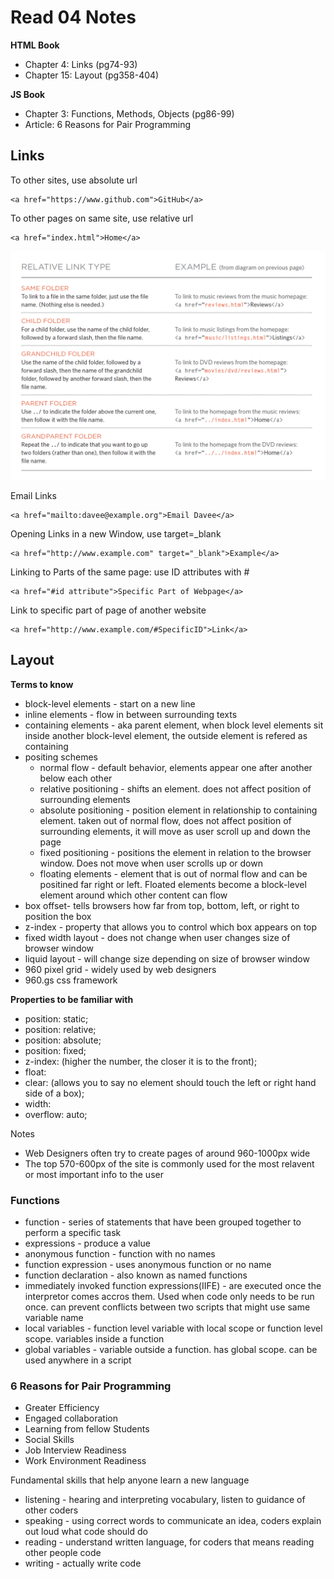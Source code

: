 # Read 04 Notes

**HTML Book**
- Chapter 4: Links (pg74-93)
- Chapter 15: Layout (pg358-404)

**JS Book**
- Chapter 3: Functions, Methods, Objects (pg86-99)
- Article: 6 Reasons for Pair Programming


## Links

To other sites, use absolute url
```
<a href="https://www.github.com">GitHub</a>
```

To other pages on same site, use relative url
```
<a href="index.html">Home</a>
```

![Relative Links](/images/relativeLinks.png)

Email Links
```
<a href="mailto:davee@example.org">Email Davee</a>
```

Opening Links in a new Window, use target=_blank
```
<a href="http://www.example.com" target="_blank">Example</a>
```

Linking to Parts of the same page: use ID attributes with #  
```
<a href="#id attribute">Specific Part of Webpage</a>
```

Link to specific part of page of another website
```
<a href="http://www.example.com/#SpecificID">Link</a>
```

## Layout

**Terms to know**

- block-level elements - start on a new line
- inline elements - flow in between surrounding texts
- containing elements - aka parent element, when block level elements sit inside another block-level element, the outside element is refered as containing
- positing schemes
  - normal flow - default behavior, elements appear one after another below each other
  - relative positioning - shifts an element. does not affect position of surrounding elements
  - absolute positioning - position element in relationship to containing element. taken out of normal flow, does not affect position of surrounding elements, it will move as user scroll up and down the page
  - fixed positioning - positions the element in relation to the browser window. Does not move when user scrolls up or down
  - floating elements - element that is out of normal flow and can be positined far right or left. Floated elements become a block-level element around which other content can flow
- box offset- tells browsers how far from top, bottom, left, or right to position the box
- z-index - property that allows you to control which box appears on top
- fixed width layout - does not change when user changes size of browser window
- liquid layout - will change size depending on size of browser window
- 960 pixel grid - widely used by web designers
- 960.gs css framework

**Properties to be familiar with**

- position: static;
- position: relative;
- position: absolute;
- position: fixed;
- z-index: (higher the number, the closer it is to the front);
- float: 
- clear: (allows you to say no element should touch the left or right hand side of a box);
- width:
- overflow: auto;

Notes

- Web Designers often try to create pages of around 960-1000px wide
- The top 570-600px of the site is commonly used for the most relavent or most important info to the user


### Functions

- function - series of statements that have been grouped together to perform a specific task
- expressions - produce a value
- anonymous function - function with no names
- function expression - uses anonymous function or no name
- function declaration - also known as named functions
- immediately invoked function expressions(IIFE) - are executed once the interpretor comes accros them. Used when code only needs to be run once. can prevent conflicts between two scripts that might use same variable name
- local variables - function level variable with local scope or function level scope. variables inside a function
- global variables - variable outside a function. has global scope. can be used anywhere in a script


### 6 Reasons for Pair Programming

- Greater Efficiency
- Engaged collaboration
- Learning from fellow Students
- Social Skills
- Job Interview Readiness
- Work Environment Readiness

Fundamental skills that help anyone learn a new language
- listening - hearing and interpreting vocabulary, listen to guidance of other coders
- speaking - using correct words to communicate an idea, coders explain out loud what code should do
- reading - understand written language, for coders that means reading other people code
- writing - actually write code



